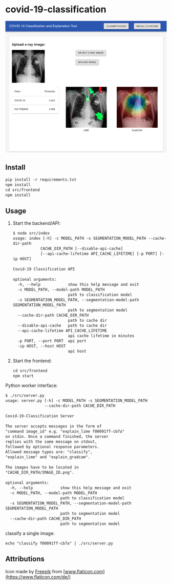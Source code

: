 # covid-19-classification
![Web Interface Screenshot](assets/web-interface-1.png "Web Interface")
## Install
```
pip install -r requirements.txt
npm install
cd src/frontend
npm install
```

## Usage
1. Start the backend/API:
    ```
    $ node src/index
    usage: index [-h] -c MODEL_PATH -s SEGMENTATION_MODEL_PATH --cache-dir-path
                CACHE_DIR_PATH [--disable-api-cache]
                [--api-cache-lifetime API_CACHE_LIFETIME] [-p PORT] [-ip HOST]

    Covid-19 Classification API

    optional arguments:
      -h, --help            show this help message and exit
      -c MODEL_PATH, --model-path MODEL_PATH
                            path to classification model
      -s SEGMENTATION_MODEL_PATH, --segmentation-model-path SEGMENTATION_MODEL_PATH
                            path to segmentation model
      --cache-dir-path CACHE_DIR_PATH
                            path to cache dir
      --disable-api-cache   path to cache dir
      --api-cache-lifetime API_CACHE_LIFETIME
                            api cache lifetime in minutes
      -p PORT, --port PORT  api port
      -ip HOST, --host HOST
                            api host
    ```
2. Start the frontend:
    ```
    cd src/frontend
    npm start
    ```

Python worker interface:

```
$ ./src/server.py
usage: server.py [-h] -c MODEL_PATH -s SEGMENTATION_MODEL_PATH
                 --cache-dir-path CACHE_DIR_PATH

Covid-19-Classification Server

The server accepts messages in the form of
"command image_id" e.g. "explain_lime f00091ff-cb7a"
on stdin. Once a command finished, the server
replies with the same message on stdout, 
followed by optional response parameters.
Allowed message types are: "classify", 
"explain_lime" and "explain_gradcam". 

The images have to be located in
"CACHE_DIR_PATH/IMAGE_ID.png".

optional arguments:
  -h, --help            show this help message and exit
  -c MODEL_PATH, --model-path MODEL_PATH
                        path to classification model
  -s SEGMENTATION_MODEL_PATH, --segmentation-model-path SEGMENTATION_MODEL_PATH
                        path to segmentation model
  --cache-dir-path CACHE_DIR_PATH
                        path to segmentation model

```
classify a single image:
```
echo "classify f00091ff-cb7a" | ./src/server.py
```

## Attributions

Icon made by [Freepik](https://www.flaticon.com/de/autoren/freepik) from [www.flaticon.com](https://www.flaticon.com/de/)
